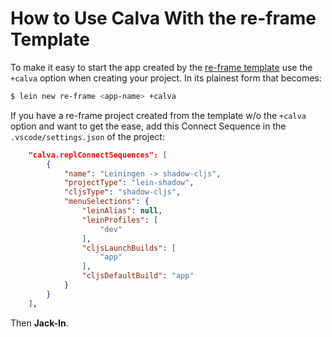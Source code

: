 # How to Use Calva With the re-frame Template

To make it easy to start the app created by the [re-frame template](https://github.com/day8/re-frame-template) use the `+calva` option when creating your project. In its plainest form that becomes:

```sh
$ lein new re-frame <app-name> +calva
```

If you have a re-frame project created from the template w/o the `+calva` option and want to get the ease, add this Connect Sequence in the `.vscode/settings.json` of the project:

```json
    "calva.replConnectSequences": [
        {
            "name": "Leiningen -> shadow-cljs",
            "projectType": "lein-shadow",
            "cljsType": "shadow-cljs",
            "menuSelections": {
                "leinAlias": null,
                "leinProfiles": [
                    "dev"
                ],
                "cljsLaunchBuilds": [
                    "app"
                ],
                "cljsDefaultBuild": "app"
            }
        }
    ],
```

Then **Jack-In**.